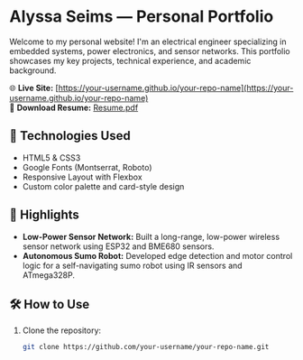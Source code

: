# Alyssa Seims — Personal Portfolio

Welcome to my personal website! I'm an electrical engineer specializing in embedded systems, power electronics, and sensor networks. This portfolio showcases my key projects, technical experience, and academic background.

🌐 **Live Site:** [https://your-username.github.io/your-repo-name](https://your-username.github.io/your-repo-name)  
📄 **Download Resume:** [Resume.pdf](Resume.pdf)

## 🔧 Technologies Used
- HTML5 & CSS3
- Google Fonts (Montserrat, Roboto)
- Responsive Layout with Flexbox
- Custom color palette and card-style design

## 🧠 Highlights
- **Low-Power Sensor Network:** Built a long-range, low-power wireless sensor network using ESP32 and BME680 sensors.
- **Autonomous Sumo Robot:** Developed edge detection and motor control logic for a self-navigating sumo robot using IR sensors and ATmega328P.

## 🛠 How to Use
1. Clone the repository:
   ```bash
   git clone https://github.com/your-username/your-repo-name.git
